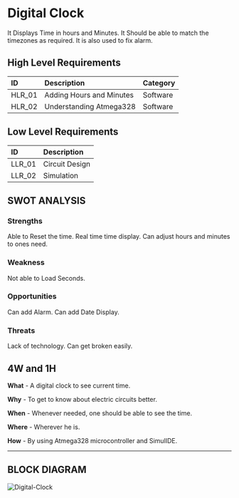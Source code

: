 # Digital Clock

It Displays Time in hours and Minutes. 
It Should be able to match the timezones as required. 
It is also used to fix alarm.

## High Level Requirements

|ID|Description|Category|
|:-|:----------|:-------|
|HLR_01|Adding Hours and Minutes|Software|
|HLR_02|Understanding Atmega328|Software|

## Low Level Requirements

|ID|Description|
|:-|:----------|
|LLR_01|Circuit Design|
|LLR_02|Simulation|

## SWOT ANALYSIS

### Strengths 

Able to Reset the time.
Real time time display.
Can adjust hours and minutes to ones need.

### Weakness

Not able to Load Seconds.

### Opportunities

Can add Alarm. 
Can add Date Display.

### Threats
Lack of technology.
Can get broken easily.

## 4W and 1H

**What** - A digital clock to see current time.

**Why** - To get to know about electric circuits better.

**When** - Whenever needed, one should be able to see the time.

**Where** - Wherever he is.
 
 **How** - By using Atmega328 microcontroller and SimulIDE.

--------------------------------------------------------------------------------------------------------------------------------------------------------
## BLOCK DIAGRAM

![Digital-Clock](https://user-images.githubusercontent.com/98881640/155761129-721b4c8d-eefa-45f9-b45b-4311c40ae582.png)
